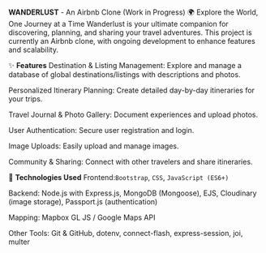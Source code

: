 **WANDERLUST** - An Airbnb Clone (Work in Progress)
🌍 Explore the World, One Journey at a Time
Wanderlust is your ultimate companion for discovering, planning, and sharing your travel adventures. This project is currently an Airbnb clone, with ongoing development to enhance features and scalability.

✨ **Features**
Destination & Listing Management: Explore and manage a database of global destinations/listings with descriptions and photos.

Personalized Itinerary Planning: Create detailed day-by-day itineraries for your trips.

Travel Journal & Photo Gallery: Document experiences and upload photos.

User Authentication: Secure user registration and login.

Image Uploads: Easily upload and manage images.

Community & Sharing: Connect with other travelers and share itineraries.

🚀 **Technologies Used**
Frontend:`Bootstrap`, `CSS`, `JavaScript (ES6+)`

Backend: Node.js with Express.js, MongoDB (Mongoose), EJS, Cloudinary (image storage), Passport.js (authentication)

Mapping: Mapbox GL JS / Google Maps API

Other Tools: Git & GitHub, dotenv, connect-flash, express-session, joi, multer
